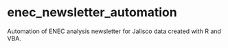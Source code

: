 # enec_newsletter_automation
Automation of ENEC analysis newsletter for Jalisco data created with R and VBA.

